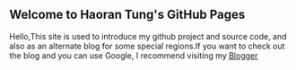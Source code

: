## Welcome to Haoran Tung's GitHub Pages
   Hello,This site is used to introduce my github project and source code, and also as an alternate blog for some special regions.If you want to check out the blog and you can use Google, I recommend visiting my [Blogger](https://haorantung.blogspot.com)
   
